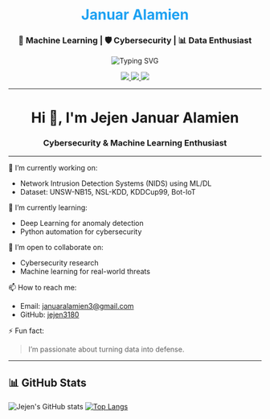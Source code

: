 <h1 align="center"><span style="color:#1DA1F2">Januar Alamien</span></h1>
<h3 align="center">🚀 Machine Learning | 🛡️ Cybersecurity | 📊 Data Enthusiast</h3>

<p align="center">
  <img src="https://readme-typing-svg.demolab.com?font=Fira+Code&pause=1000&color=00BFFF&center=true&vCenter=true&width=440&lines=Cybersecurity+Engineer;ML-powered+NIDS+Developer;Python+%7C+Pandas+%7C+Sklearn+%7C+Jupyter;Dataset:+UNSW+NB15+%7C+NSL-KDD+%7C+Bot-IoT" alt="Typing SVG" />
</p>

<p align="center">
  <a href="https://github.com/jejen3180">
    <img src="https://img.shields.io/github/followers/jejen3180?label=Followers&logo=GitHub&style=for-the-badge" />
  </a>
  <a href="mailto:januaralamien3@gmail.com">
    <img src="https://img.shields.io/badge/Email-Contact-blue?style=for-the-badge&logo=gmail" />
  </a>
  <a href="https://github.com/jejen3180?tab=repositories">
    <img src="https://img.shields.io/badge/Projects-Explore-green?style=for-the-badge&logo=github" />
  </a>
</p>

---


<h1 align="center">Hi 👋, I'm Jejen Januar Alamien</h1>
<h3 align="center">Cybersecurity & Machine Learning Enthusiast</h3>

---

🔭 I’m currently working on:
- Network Intrusion Detection Systems (NIDS) using ML/DL
- Dataset: UNSW-NB15, NSL-KDD, KDDCup99, Bot-IoT

🌱 I’m currently learning:
- Deep Learning for anomaly detection
- Python automation for cybersecurity

👯 I’m open to collaborate on:
- Cybersecurity research
- Machine learning for real-world threats

📫 How to reach me:
- Email: januaralamien3@gmail.com
- GitHub: [jejen3180](https://github.com/jejen3180)

⚡ Fun fact:
> I’m passionate about turning data into defense.

---

## 📊 GitHub Stats

![Jejen's GitHub stats](https://github-readme-stats.vercel.app/api?username=jejen3180&show_icons=true&theme=radical)
[![Top Langs](https://github-readme-stats.vercel.app/api/top-langs/?username=jejen3180&layout=compact)](https://github.com/jejen3180)
